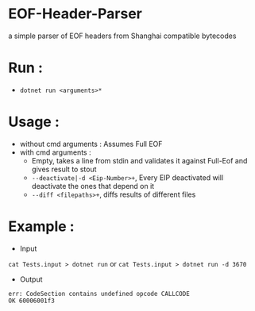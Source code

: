 # EOF-Header-Parser
a simple parser of EOF headers from Shanghai compatible bytecodes 

# Run : 
* ``dotnet run <arguments>*``

# Usage : 
* without cmd arguments : Assumes Full EOF
* with cmd arguments : 
  * Empty, takes a line from stdin and validates it against Full-Eof and gives result to stout
  * ``--deactivate|-d <Eip-Number>+``, Every EIP deactivated will deactivate the ones that depend on it
  * ``--diff <filepaths>+``, diffs results of different files
# Example : 
* Input 

``cat Tests.input > dotnet run`` or ``cat Tests.input > dotnet run -d 3670``

* Output 
```
err: CodeSection contains undefined opcode CALLCODE
OK 60006001f3
```

